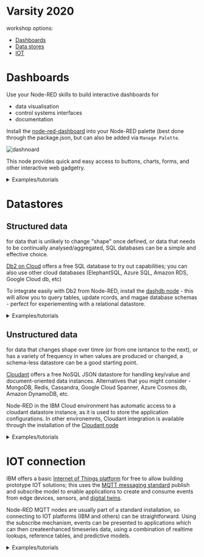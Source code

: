 # Varsity 2020
workshop options:

+ [Dashboards](#dashboards)
+ [Data stores](#datastores)
+ [IOT](#iot_connection)


# Dashboards

Use your Node-RED skills to build interactive dashboards for
+ data visualisation
+ control systems interfaces
+ documentation

Install the [node-red-dashboard](https://flows.nodered.org/node/node-red-dashboard) into your Node-RED palette (best done through the package.json, but can also be added via `Manage Palette`.

![dashnoard](https://nodered.org/images/dashboarde.png)

This node provides quick and easy access to buttons, charts, forms, and other interactive web gadgetry.

<details><summary>Examples/tutorials</summary>
  
+ [basic IOT dashboard](https://developer.ibm.com/recipes/tutorials/ui-dashboard-for-iot-device-data-using-node-red/)
+ [Freewave dashboard tutorial](https://www.youtube.com/watch?v=X8ustpkAJ-U)
+ [Earthquake monitor](https://developer.ibm.com/tutorials/simple-earthquake-monitoring-system-using-nodered/)

</details>

# Datastores

## Structured data

for data that is unlikely to change "shape" once defined, or data that needs to be continually analysed/aggregated, SQL databases can be a simple and effective choice.

[Db2 on Cloud](https://cloud.ibm.com/catalog/services/dashdb-for-transactions) offers a free SQL database to try out capabilities; you can also use other cloud databases (ElephantSQL, Azure SQL, Amazon RDS, Google Cloud db, etc)

To integrate easily with Db2 from Node-RED, install the [dashdb node](https://flows.nodered.org/node/node-red-nodes-cf-sqldb-dashdb) - this will allow you to query tables, update rcords, and magae database schemas - perfect for experiementing with a relational datastore.

<details><summary>Examples/tutorials</summary>
  
+ [SQL on Raspberry Pi](https://randomnerdtutorials.com/sqlite-with-node-red-and-raspberry-pi/)
+ [Steve Cope - Storing IOT events with SQL](http://www.steves-internet-guide.com/storing-iot-data-sql-database/)
+ [NoSQL to DB2](https://github.com/cloudant-labs/data-flow-examples/tree/master/node-red)

</details>

## Unstructured data

for data that changes shape over timre (or from one isntance to the next), or has a variety of frequency in when values are produced or changed, a schema-less datastore can be a good starting point.

[Cloudant](https://cloud.ibm.com/catalog/services/cloudantnosqldb) offers a free NoSQL JSON datastore for handling key/value and document-oriented data instances. Alternatives that you might consider - MongoDB, Redis, Cassandra, Google Cloud Spanner, Azure Cosmos db, Amazon DynamoDB, etc.

Node-RED in the IBM Cloud environment has automatic access to a cloudant datastore instance, as it is used to store the application configurations. In other  environemnts, Cloudant integration is available through the installation of the [Cloudant node](https://flows.nodered.org/node/node-red-node-cf-cloudant)

<details><summary>Examples/tutorials</summary>
  
+ [Basic cloudant I/O](https://www.youtube.com/watch?v=FXm2Bk-tCIc)
+ [MongoDB prototyping](https://www.compose.com/articles/power-prototyping-with-mongodb-and-node-red-2/)
+ [NoSQL to DB2](https://github.com/cloudant-labs/data-flow-examples/tree/master/node-red)

</details>

# IOT connection

IBM offers a basic [Internet of Things platform](https://cloud.ibm.com/catalog/services/iotf-service) for free to allow building prototype IOT solutions; this uses the [MQTT messaging standard](https://mqtt.org) publish and subscribe model to enable applications to create and consume events from edge devices, sensors, and [digital twins](https://www.ibm.com/blogs/internet-of-things/iot-cheat-sheet-digital-twin/).

Node-RED MQTT nodes are usually part of a standard installation, so connecting to IOT platforms (IBM and others) can be straightforward. Using the subscribe mechanism, events can be presented to applications which can then createenhanced timeseries data, using a combination of realtime lookups, reference tables, and predictive models.

<details><summary>Examples/tutorials</summary>
  
+ [Talk to your digital twin](https://developer.ibm.com/recipes/tutorials/talk-to-your-sensor-using-the-watson-iot-platform-and-conversation-services/)
+ [Publishing to IOT clouds](https://labs.eleks.com/2019/01/node-red-library-iot-cloud.html)

</details>
